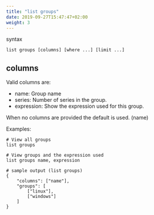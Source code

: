 ```yaml
---
title: "list groups"
date: 2019-09-27T15:47:47+02:00
weight: 3
---
```


syntax

	list groups [columns] [where ...] [limit ...]

columns
-------
Valid columns are:

- name: Group name
- series: Number of series in the group.
- expression: Show the expression used for this group.

When no columns are provided the default is used. (name)

Examples:

	# View all groups
	list groups

	# View groups and the expression used
	list groups name, expression

	# sample output (list groups)
	{
		"columns": ["name"],
		"groups": [
			["linux"],
			["windows"]
		]
	}
